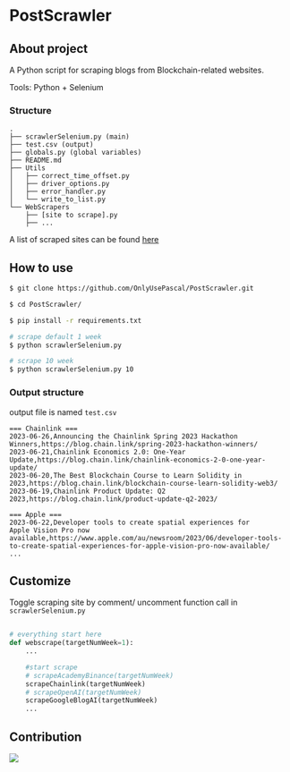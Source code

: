 # PostScrawler
## About project

A Python script for scraping blogs from Blockchain-related websites.

Tools: Python + Selenium

### Structure
```
.
├── scrawlerSelenium.py (main)
├── test.csv (output)
├── globals.py (global variables)
├── README.md
├── Utils
│   ├── correct_time_offset.py
│   ├── driver_options.py
│   ├── error_handler.py
│   └── write_to_list.py
└── WebScrapers
    ├── [site to scrape].py
    ├── ...
```

A list of scraped sites can be found [here](WebScrapers/__init__.py)


## How to use
```bash
$ git clone https://github.com/OnlyUsePascal/PostScrawler.git

$ cd PostScrawler/

$ pip install -r requirements.txt

# scrape default 1 week
$ python scrawlerSelenium.py

# scrape 10 week
$ python scrawlerSelenium.py 10
```
### Output structure
output file is named `test.csv`

```
=== Chainlink ===
2023-06-26,Announcing the Chainlink Spring 2023 Hackathon Winners,https://blog.chain.link/spring-2023-hackathon-winners/
2023-06-21,Chainlink Economics 2.0: One-Year Update,https://blog.chain.link/chainlink-economics-2-0-one-year-update/
2023-06-20,The Best Blockchain Course to Learn Solidity in 2023,https://blog.chain.link/blockchain-course-learn-solidity-web3/
2023-06-19,Chainlink Product Update: Q2 2023,https://blog.chain.link/product-update-q2-2023/

=== Apple ===
2023-06-22,Developer tools to create spatial experiences for Apple Vision Pro now available,https://www.apple.com/au/newsroom/2023/06/developer-tools-to-create-spatial-experiences-for-apple-vision-pro-now-available/
...
```

## Customize
Toggle scraping site by comment/ uncomment function call in `scrawlerSelenium.py` 

```python

# everything start here
def webscrape(targetNumWeek=1):
    ...

    #start scrape
    # scrapeAcademyBinance(targetNumWeek)
    scrapeChainlink(targetNumWeek)
    # scrapeOpenAI(targetNumWeek)
    scrapeGoogleBlogAI(targetNumWeek)
    ...
```

## Contribution
<a href="https://github.com/OnlyUsePascal/PostScrawler/graphs/contributors">
  <img src="https://contrib.rocks/image?repo=OnlyUsePascal/PostScrawler" />
</a>


